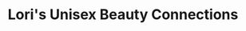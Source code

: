---
title: "Lori's Unisex Beauty Connections"
url: /vanceboro/loris-unisex-beauty-connections/
shop: beauty
---